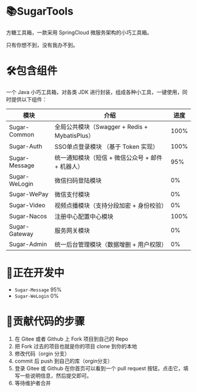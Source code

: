 # 📚SugarTools
方糖工具箱，一款采用 SpringCloud 微服务架构的小巧工具箱。

只有你想不到，没有我办不到。

# 🛠️包含组件
一个 Java 小巧工具箱，对各类 JDK 进行封装，组成各种小工具，一键使用，同时提供以下组件：

| 模块            | 介绍                                    | 进度   |
|---------------|---------------------------------------|------|
| Sugar-Common  | 全局公共模块（Swagger + Redis + MybatisPlus） | 100% |
| Sugar-Auth    | SSO单点登录模块 （基于 Token 实现）               | 100% |
| Sugar-Message | 统一通知模块（短信 + 微信公众号 + 邮件 + 机器人）         | 95%  |
| Sugar-WeLogin | 微信扫码登陆模块                              | 0%   |
| Sugar-WePay   | 微信支付模块                                | 0%   |
| Sugar-Video   | 视频点播模块（支持分段加密 + 身份校验）                 | 0%   |
| Sugar-Nacos   | 注册中心配置中心模块                            | 100% |
| Sugar-Gateway | 服务网关模块                                | 0%   |
| Sugar-Admin   | 统一后台管理模块（数据增删 + 用户权限）                 | 0%   | 

# 🎁正在开发中
- `Sugar-Message` 95%
- `Sugar-WeLogin` 0%


# 🧬贡献代码的步骤
1. 在 Gitee 或者 Github 上 Fork 项目到自己的 Repo
2. 把 Fork 过去的项目也就是你的项目 clone 到你的本地
3. 修改代码（orgin 分支）
4. commit 后 push 到自己的库（orgin分支）
5. 登录 Gitee 或 Github 在你首页可以看到一个 pull request 按钮，点击它，填写一些说明信息，然后提交即可。
6. 等待维护者合并